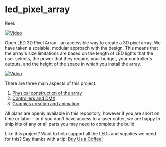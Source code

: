 # led_pixel_array

Reel:

[![Video](https://lh3.googleusercontent.com/pw/AP1GczN6TZwpuw43zXhntYMreh0XcYbknOz970ge7hZ0IHiM2u64mFnPFL1NeIAnnGTWjXDXNETMLhJ56Uum9wFvfWlFXcn0-CH1bBhb7bZwEYqIbcC2L-IiUGz9bC9xDrxweb3u8ahzEBfsAjagpWwestb8mA=w1900-h1063-s-no-gm?authuser=0)](https://vimeo.com/929206751)

Open LED 3D Pixel Array - an accessible way to create a 3D pixel array. We have taken a scalable, modular approach with the design. This means that the array's size limitations are based on the length of LED lights that the user selects, the power that they require, your budget, your controller's outputs, and the height of the space in which you install the array. 

[![Video](https://lh3.googleusercontent.com/pw/AP1GczMePpHNxaC65DAdghEDF-s4h9G1tV5pRHBBAXmmiWESrkQp6w9WsVxV2PpxtOvIkL-MlxjSv_IMMSKzYZKFyssS9OPL2YkIoY0fcW9GPA66AV1cwYzceesSw0oSEkdQw7FZcPkpY5S4fhFrBvmhXiShSQ=w1039-h739-s-no-gm?authuser=0)](https://vimeo.com/929125024)


There are three main aspects of this project:
1. [Physical construction of the array](https://github.com/IttyBittyArtist/led_pixel_array/wiki/LED-Array-Construction) 
2. [Controllers and DMX](https://github.com/IttyBittyArtist/led_pixel_array/wiki/Controlling-LEDs-with-DMX)
3. [Graphics creation and animation]()

All plans are openly available in this repository, however if you are short on time or labor - or if you don't have access to a laser cutter, we are happy to ship kits of any or all parts you may need to complete the build. 





Like this project? Want to help support all the LEDs and supplies we need for this?
Say thanks with a tip:
[Buy Us a Coffee!](https://www.buymeacoffee.com/lt92tjjk1x)
